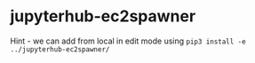 # jupyterhub-ec2spawner
Hint - we can add from local in edit mode using
`pip3 install -e ../jupyterhub-ec2spawner/`
